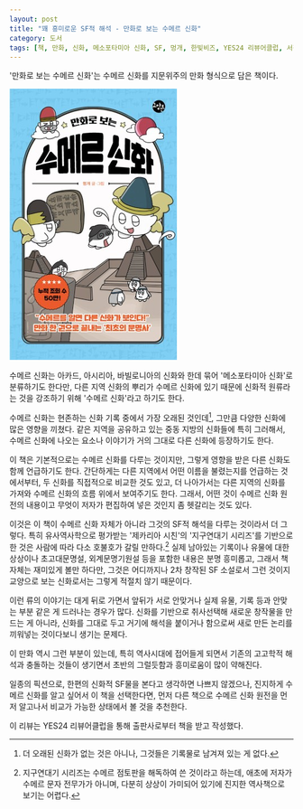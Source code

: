 ```yaml
---
layout: post
title: "꽤 흥미로운 SF적 해석 - 만화로 보는 수메르 신화"
category: 도서
tags: [책, 만화, 신화, 메소포타미아 신화, SF, 멍개, 한빛비즈, YES24 리뷰어클럽, 서평]
---
```


'만화로 보는 수메르 신화'는
수메르 신화를 지문위주의 만화 형식으로 담은 책이다.

![표지](/images/meong-gae1s-sumerian-myth-comic-book-h480.jpg)

수메르 신화는 아카드, 아시리아, 바빌로니아의 신화와 한데 묶어 '메소포타미아 신화'로 분류하기도 한다만,
다른 지역 신화의 뿌리가 수메르 신화에 있기 때문에
신화적 원류라는 것을 강조하기 위해 '수메르 신화'라고 하기도 한다.

수메르 신화는 현존하는 신화 기록 중에서 가장 오래된 것인데[^1],
그만큼 다양한 신화에 많은 영향을 끼쳤다.
같은 지역을 공유하고 있는 중동 지방의 신화들에 특히 그러해서,
수메르 신화에 나오는 요소나 이야기가 거의 그대로 다른 신화에 등장하기도 한다.

[^1]: 더 오래된 신화가 없는 것은 아니나, 그것들은 기록물로 남겨져 있는 게 없다.

이 책은 기본적으로는 수메르 신화를 다루는 것이지만,
그렇게 영향을 받은 다른 신화도 함께 언급하기도 한다.
간단하게는 다른 지역에서 어떤 이름을 불렸는지를 언급하는 것에서부터,
두 신화를 직접적으로 비교한 것도 있고,
더 나아가서는 다른 지역의 신화를 가져와 수메르 신화의 흐름 위에서 보여주기도 한다.
그래서, 어떤 것이 수메르 신화 원전의 내용이고
무엇이 저자가 편집하여 넣은 것인지 좀 헷갈리는 것도 있다.

이것은 이 책이 수메르 신화 자체가 아니라
그것의 SF적 해석을 다루는 것이라서 더 그렇다.
특히 유사역사학으로 평가받는 '제카리아 시친'의 '지구연대기 시리즈'를 기반으로 한 것은
사람에 따라 다소 호불호가 갈릴 만하다.[^2]
실제 남아있는 기록이나 유물에 대한 상상이나 초고대문명설, 외계문명기원설 등을 포함한 내용은 분명 흥미롭고,
그래서 책 자체는 재미있게 볼만 하다만,
그것은 어디까지나 2차 창작된 SF 소설로서 그런 것이지
교양으로 보는 신화로서는 그렇게 적절치 않기 때문이다.

[^2]: 지구연대기 시리즈는 수메르 점토판을 해독하여 쓴 것이라고 하는데, 애초에 저자가 수메르 문자 전무가가 아니며, 다분히 상상이 가미되어 있기에 진지한 역사책으로 보기는 어렵다.

이런 류의 이야기는 대게 뒤로 가면서 앞뒤가 서로 안맞거나
실제 유물, 기록 등과 안맞는 부분 같은 게 드러나는 경우가 많다.
신화를 기반으로 취사선택해 새로운 창작물을 만드는 게 아니라,
신화를 그대로 두고 거기에 해석을 붙이거나 함으로써
새로 만든 논리를 끼워넣는 것이다보니 생기는 문제다.

이 만화 역시 그런 부분이 있는데,
특히 역사시대에 접어들게 되면서 기존의 고고학적 해석과 충돌하는 것들이 생기면서
초반의 그럴듯함과 흥미로움이 많이 약해진다.

일종의 픽션으로,
한편의 신화적 SF물을 본다고 생각하면 나쁘지 않겠으나,
진지하게 수메르 신화를 알고 싶어서 이 책을 선택한다면,
먼저 다른 책으로 수메르 신화 원전을 먼저 알고나서
비교가 가능한 상태에서 볼 것을 추천한다.



<div class="im im-info">
이 리뷰는 YES24 리뷰어클럽을 통해 출판사로부터 책을 받고 작성했다.
</div>
